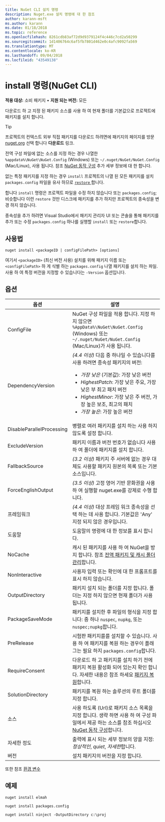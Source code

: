 ```yaml
---
title: NuGet CLI 설치 명령
description: Nuget.exe 설치 명령에 대 한 참조
author: karann-msft
ms.author: karann
ms.date: 01/18/2018
ms.topic: reference
ms.openlocfilehash: 8261cdb83af72d9d9379124f4c446c7cd2a50299
ms.sourcegitcommit: 1d1406764c6af5fb7801d462e0c4afc9092fa569
ms.translationtype: MT
ms.contentlocale: ko-KR
ms.lasthandoff: 09/04/2018
ms.locfileid: "43549138"
---
```

# <a name="install-command-nuget-cli"></a>install 명령(NuGet CLI)

**적용 대상:** 소비 패키지 &bullet; **지원 되는 버전:** 모든

다운로드 하 고 지정 된 패키지 소스를 사용 하 여 현재 폴더를 기본값으로 프로젝트에 패키지를 설치 합니다.

> [!Tip]
> 프로젝트의 컨텍스트 외부 직접 패키지를 다운로드 하려면에 패키지의 페이지를 방문 [nuget.org](https://www.nuget.org) 선택 합니다 **다운로드** 링크.

전역 구성 파일에 없는 소스를 지정 하는 경우 나열한 `%appdata%\NuGet\NuGet.Config` (Windows) 또는 `~/.nuget/NuGet/NuGet.Config` (Mac/Linux), 사용 됩니다. 참조 [NuGet 동작 구성](../consume-packages/configuring-nuget-behavior.md) 추가 세부 정보에 대 한 합니다.

없는 특정 패키지를 지정 하는 경우 `install` 프로젝트의 나열 된 모든 패키지를 설치 `packages.config` 파일을 유사 하므로 [ `restore` ](cli-ref-restore.md)합니다.

합니다 `install` 명령은 프로젝트 파일을 수정 하지 않습니다 또는 `packages.config`; 비슷합니다 이런 `restore` 것만 디스크에 패키지를 추가 하지만 프로젝트의 종속성을 변경 하지 않습니다.

종속성을 추가 하려면 Visual Studio에서 패키지 관리자 UI 또는 콘솔을 통해 패키지를 추가 또는 수정 `packages.config` 하나를 실행할 `install` 또는 `restore`합니다.

## <a name="usage"></a>사용법

```cli
nuget install <packageID | configFilePath> [options]
```

여기서 `<packageID>` (최신 버전 사용) 설치를 위해 패키지 이름 또는 `<configFilePath>` 하 게 식별 하는 `packages.config` 나열 패키지를 설치 하는 파일. 사용 하 여 특정 버전을 지정할 수 있습니다는 `-Version` 옵션입니다.

## <a name="options"></a>옵션

| 옵션 | 설명 |
| --- | --- |
| ConfigFile | NuGet 구성 파일을 적용 합니다. 지정 하지 않으면 `%AppData%\NuGet\NuGet.Config` (Windows) 또는 `~/.nuget/NuGet/NuGet.Config` (Mac/Linux)가 사용 됩니다.|
| DependencyVersion | *(4.4 이상)*  다음 중 하나일 수 있습니다를 사용 하려면 종속성 패키지의 버전:<br/><ul><li>*가장 낮은* (기본값): 가장 낮은 버전</li><li>*HighestPatch*: 가장 낮은 주요, 가장 낮은 부 최고 패치 버전</li><li>*HighestMinor*: 가장 낮은 주 버전, 가장 높은 보조, 최고의 패치</li><li>*가장 높은*: 가장 높은 버전</li></ul> |
| DisableParallelProcessing | 병렬로 여러 패키지를 설치 하는 사용 하지 않도록 설정 합니다. |
| ExcludeVersion | 패키지 이름과 버전 번호가 없습니다 사용 하 여 폴더에 패키지를 설치 합니다. |
| FallbackSource | *(3.2 이상)*  패키지 주 서버에 없는 경우 대체도 사용할 패키지 원본의 목록 또는 기본 소스입니다. |
| ForceEnglishOutput | *(3.5 이상)*  고정 영어 기반 문화권을 사용 하 여 실행할 nuget.exe를 강제로 수행 합니다. |
| 프레임워크 | *(4.4 이상)*  대상 프레임 워크 종속성을 선택 하는 데 사용 합니다. 기본값은 'Any' 지정 되지 않은 경우입니다. |
| 도움말 | 도움말의 명령에 대 한 정보를 표시 합니다. |
| NoCache | 캐시 된 패키지를 사용 하 여 NuGet을 방지 합니다. 참조 [전역 패키지 및 캐시 폴더 관리](../consume-packages/managing-the-global-packages-and-cache-folders.md)합니다. |
| NonInteractive | 사용자 입력 또는 확인에 대 한 프롬프트를 표시 하지 않습니다. |
| OutputDirectory | 패키지 설치 되는 폴더를 지정 합니다. 폴더는 지정 하지 않으면 현재 폴더가 사용 됩니다. |
| PackageSaveMode | 패키지를 설치한 후 파일의 형식을 지정 합니다: 중 하나 `nuspec`, `nupkg`, 또는 `nuspec;nupkg`합니다. |
| PreRelease | 시험판 패키지를를 설치할 수 있습니다. 사용 하 여 패키지를 복원 하는 경우이 플래그는 필요 하지 `packages.config`합니다. |
| RequireConsent | 다운로드 하 고 패키지를 설치 하기 전에 패키지 복원 활성화 되어 있는지 확인 합니다. 자세한 내용은 참조 하세요 [패키지 복원](../consume-packages/package-restore.md)합니다. |
| SolutionDirectory | 패키지를 복원 하는 솔루션의 루트 폴더를 지정 합니다. |
| 소스 | 사용 하도록 (Url)로 패키지 소스 목록을 지정 합니다. 생략 하면 사용 하 여 구성 파일에서 제공 하는 소스를 참조 하십시오 [NuGet 동작 구성](../consume-packages/configuring-nuget-behavior.md)합니다. |
| 자세한 정도 | 출력에 표시 되는 세부 정보의 양을 지정: *정상적인*, *quiet*, *자세한*합니다. |
| 버전 | 설치 패키지의 버전을 지정 합니다. |

또한 참조 [환경 변수](cli-ref-environment-variables.md)

## <a name="examples"></a>예제

```cli
nuget install elmah

nuget install packages.config

nuget install ninject -OutputDirectory c:\proj
```

